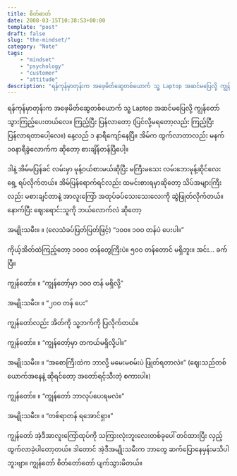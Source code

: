 ```yaml
---
title: စိတ်ဓာတ်
date: 2008-03-15T10:38:53+00:00
template: "post"  
draft: false  
slug: "the-mindset/"  
category: "Note"
tags:
    - "mindset"
    - "psychology"
    - "customer"
    - "attitude"
description: "ရန်ကုန်မှာတုန်းက အဖေ့မိတ်ဆွေတစ်ယောက် သူ့ Laptop အဆင်မပြေလို့ ကျွန်တော် သွားကြည့်ပေးတယ်လေ။ ကြည့်ပြီး ပြန်လာတော့ (ပြင်လို့မရတော့လည်း ကြည့်ပြီး ပြန်လာရတာပေါ့လေ။) နေ့လည် ၁ နာရီကျော်နေပြီ။ အိမ်က ထွက်လာတာလည်း မနက် ၁၀နာရီခွဲလောက်က ဆိုတော့ စားချိန်တန်ပြီပေါ့။"
---
```

ရန်ကုန်မှာတုန်းက အဖေ့မိတ်ဆွေတစ်ယောက် သူ့ Laptop အဆင်မပြေလို့ ကျွန်တော် သွားကြည့်ပေးတယ်လေ။ ကြည့်ပြီး ပြန်လာတော့ (ပြင်လို့မရတော့လည်း ကြည့်ပြီး ပြန်လာရတာပေါ့လေ။) နေ့လည် ၁ နာရီကျော်နေပြီ။ အိမ်က ထွက်လာတာလည်း မနက် ၁၀နာရီခွဲလောက်က ဆိုတော့ စားချိန်တန်ပြီပေါ့။

ဒါနဲ့ အိမ်မပြန်ခင် လမ်းမှာ မုန့်ဝယ်စားမယ်ဆိုပြီး မကြီးမသေး လမ်းဘေးမုန့်ဆိုင်လေးရှေ့ ရပ်လိုက်တယ်။ အိမ်ပြန်ရောက်ရင်လည်း ထမင်းစားရမှာဆိုတော့ သိပ်အများကြီးလည်း မစားချင်တာနဲ့ အာလူးကြော် အထုပ်ခပ်သေးသေးလေးကို ဆွဲဖြုတ်လိုက်တယ်။ နောက်ပြီး ဈေးရောင်းသူကို ဘယ်လောက်လဲ ဆိုတော့

အမျိုးသမီး။ ။ (လေသံခပ်ပြတ်ပြတ်ဖြင့်) “၁၀ဝ။ ၁၀ဝ တန်ပဲ ပေးပါ။”

ကိုယ့်အိတ်ထဲကြည့်တော့ ၁၀ဝ၀ တန်တွေကြီးပဲ။ ၅၀ဝ တန်တောင် မရှိဘူး။ အင်း&#8230; ခက်ပြီ။

ကျွန်တော်။ ။ “ကျွန်တော့်မှာ ၁၀ဝ တန် မရှိလို့”
  
အမျိုးသမီး။ ။ “၂၀ဝ တန် ပေး”

ကျွန်တော်လည်း အိတ်ကို သူ့ဘက်ကို ပြလိုက်တယ်။

ကျွန်တော်။ ။ “ကျွန်တော့်မှာ တကယ်မရှိလို့ပါ။”
  
အမျိုးသမီး။ ။ “အစောကြီးထဲက ဘာလို့ မမေးမစမ်းပဲ ဖြုတ်ရတာလဲ။” (ဈေးသည်တစ်ယောက်အနေနဲ့ ဆိုရင်တော့ အတော်ရင့်သီးတဲ့ စကားပါ။)

ကျွန်တော်။ ။ “ကျွန်တော် ဘာလုပ်ပေးရမလဲ။”
  
အမျိုးသမီး။ ။ “တစ်ရာတန် ရအောင်ရှာ။”

ကျွန်တော် အဲ့ဒီအာလူးကြော်ထုပ်ကို သကြားလုံးဘူးလေးတစ်ခုပေါ် တင်ထားပြီး လှည့်ထွက်လာခဲ့ပါတော့တယ်။ ဒါတောင် အဲ့ဒီအမျိုးသမီးက ဘာတွေ ဆက်ပြောနေမှန်းမသိပါဘူးဗျာ။ ကျွန်တော် စိတ်တော်တော် ပျက်သွားမိတယ်။